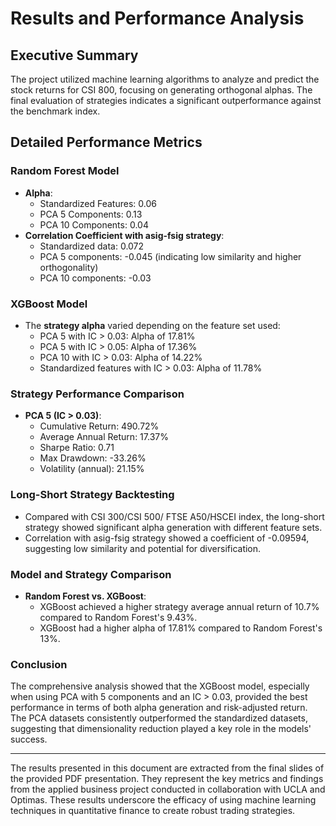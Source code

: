 # Results and Performance Analysis

## Executive Summary
The project utilized machine learning algorithms to analyze and predict the stock returns for CSI 800, focusing on generating orthogonal alphas. The final evaluation of strategies indicates a significant outperformance against the benchmark index.

## Detailed Performance Metrics

### Random Forest Model
- **Alpha**:
  - Standardized Features: 0.06
  - PCA 5 Components: 0.13
  - PCA 10 Components: 0.04
- **Correlation Coefficient with asig-fsig strategy**:
  - Standardized data: 0.072
  - PCA 5 components: -0.045 (indicating low similarity and higher orthogonality)
  - PCA 10 components: -0.03

### XGBoost Model
- The **strategy alpha** varied depending on the feature set used:
  - PCA 5 with IC > 0.03: Alpha of 17.81%
  - PCA 5 with IC > 0.05: Alpha of 17.36%
  - PCA 10 with IC > 0.03: Alpha of 14.22%
  - Standardized features with IC > 0.03: Alpha of 11.78%

### Strategy Performance Comparison
- **PCA 5 (IC > 0.03)**:
  - Cumulative Return: 490.72%
  - Average Annual Return: 17.37%
  - Sharpe Ratio: 0.71
  - Max Drawdown: -33.26%
  - Volatility (annual): 21.15%

### Long-Short Strategy Backtesting
- Compared with CSI 300/CSI 500/ FTSE A50/HSCEI index, the long-short strategy showed significant alpha generation with different feature sets.
- Correlation with asig-fsig strategy showed a coefficient of -0.09594, suggesting low similarity and potential for diversification.

### Model and Strategy Comparison
- **Random Forest vs. XGBoost**:
  - XGBoost achieved a higher strategy average annual return of 10.7% compared to Random Forest's 9.43%.
  - XGBoost had a higher alpha of 17.81% compared to Random Forest's 13%.

### Conclusion
The comprehensive analysis showed that the XGBoost model, especially when using PCA with 5 components and an IC > 0.03, provided the best performance in terms of both alpha generation and risk-adjusted return. The PCA datasets consistently outperformed the standardized datasets, suggesting that dimensionality reduction played a key role in the models' success.

---

The results presented in this document are extracted from the final slides of the provided PDF presentation. They represent the key metrics and findings from the applied business project conducted in collaboration with UCLA and Optimas. These results underscore the efficacy of using machine learning techniques in quantitative finance to create robust trading strategies.
